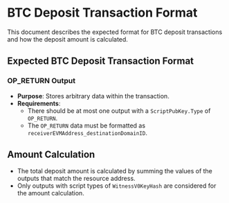 # BTC Deposit Transaction Format

This document describes the expected format for BTC deposit transactions and how the deposit amount is calculated.

## Expected BTC Deposit Transaction Format

### OP_RETURN Output

- **Purpose**: Stores arbitrary data within the transaction.
- **Requirements**:
  - There should be at most one output with a `ScriptPubKey.Type` of `OP_RETURN`.
  - The `OP_RETURN` data must be formatted as `receiverEVMAddress_destinationDomainID`.


## Amount Calculation

- The total deposit amount is calculated by summing the values of the outputs that match the resource address.
- Only outputs with script types of `WitnessV0KeyHash` are considered for the amount calculation.
